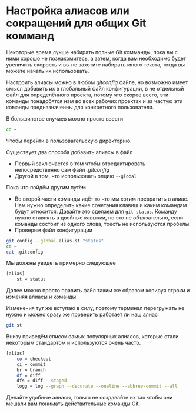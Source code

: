 # Настройка алиасов или сокращений для общих Git комманд

Некоторые время лучше набирать полные Git комманды, пока вы с ними хорошо не познакомитесь, а затем, когда вам необходимо будет увеличить скорость и вы не захотите набирать много текста, тогда вы можете начать их использовать.

Настроить алиасы можно в любом *gitconfig* файле, но возможно имеет смысл добавить их в глобальный файл конфигурации, в не отдельный файл для определённого проекта, потому что скорее всего, эти команды понадобятся нам во всех рабочих проектах и за частую эти команды предназначенны для конкретного пользователя.

В большинстве случаев можно просто ввести

```bash
cd ~
```

Чтобы перейти в пользовательскую директорию.

Существует два способа добавить алиасы в файл

* Первый заключается в том чтобы отредактировать непосредственно сам файл *.gitconfig*
* Другой в том, что использовать опцию `--global`

Пока что пойдём другим путём

* Во второй части команды идёт то что мы хотим превратить в алиас. Нам нужно определить какие сочетания клавиш и каким командам будут относится. Давайте это сделаем для `git status`. Команду нужно ставлять в двойные кавычки, но это не объязательно, если команды состоит из одного слова, тоесть не используются пробелы.
* Проверим файл конфигурации

```bash
git config --global alias.st "status"
cd ~
cat .gitconfig
```

Мы должны увидеть примерно следующее

```bash
[alias]
	st = status
```

Далее можно просто править файл таким же образом копируя строки и изменяя алиасы и команды.

Изменения тут же вступаю в силу, поэтому терминал перегружать не нужно и можно сразу же проверить работает ли наш алиас

```bash
git st
```

Внизу приведём список самых популярных алиасов, которые стали некоторым стандартом и используются очень часто.

```bash
[alias]
	co = checkout
    ci = commit
    br = branch
    df = diff
    dfs = diff --staged
    logg = log --graph --decorate --oneline --abbrev-commit --all
```

Делайте удобные алиасы, только не создавайте их так чтобы они мешали вам понимать действительные команды Git.

